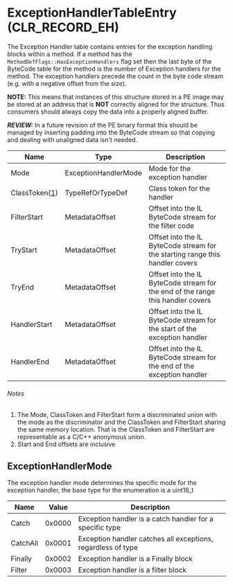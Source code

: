 # ExceptionHandlerTableEntry (CLR_RECORD_EH)

The Exception Handler table contains entries for the exception handling blocks within a method. If a method has the `MethodDefFlags::HasExceptionHandlers` flag
set then the last byte of the ByteCode table for the method is the number of Exception handlers for the method. The exception handlers precede the count in the byte code stream (e.g. with a negative offset from the size).

**NOTE:**
This means that instances of this structure stored in a PE image may be stored at an address that is **NOT** correctly aligned for the structure. Thus consumers should always copy the data into a properly aligned buffer.

**_REVIEW:_**
In a future revision of the PE binary format this should be managed by inserting padding into the ByteCode stream so that copying and dealing with unaligned data isn't needed.

| Name          | Type                 | Description  
|---------------|----------------------|------------  
| Mode          | ExceptionHandlerMode | Mode for the exception handler
| ClassToken([1](#Notes)) | TypeRefOrTypeDef | Class token for the handler
| FilterStart   | MetadataOffset       | Offset into the IL ByteCode stream for the filter code
| TryStart      | MetadataOffset       | Offset into the IL ByteCode stream for the starting range this handler covers
| TryEnd        | MetadataOffset       | Offset into the IL ByteCode stream for the end of the range this handler covers
| HandlerStart  | MetadataOffset       | Offset into the IL ByteCode stream for the start of the exception handler
| HandlerEnd    | MetadataOffset       | Offset into the IL ByteCode stream for the end of the exception handler


###### Notes

1. The Mode, ClassToken and FilterStart form a discriminated union with the mode as the discriminator and the ClassToken and FilterStart sharing the same memory location. That is the ClassToken and FilterStart are representable as a C/C++ anonymous union.
2. Start and End offsets are inclusive

## ExceptionHandlerMode

The exception handler mode determines the specific mode for the exception handler, the base type for the enumeration is a uint16_t

| Name     | Value  | Description
|----------|--------|------------
| Catch    | 0x0000 | Exception handler is a catch handler for a specific type
| CatchAll | 0x0001 | Exception handler catches all exceptions, regardless of type
| Finally  | 0x0002 | Exception handler is a Finally block
| Filter   | 0x0003 | Exception handler is a filter block